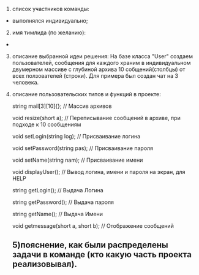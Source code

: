 1) список участников команды:
- выполнялся индивидуально;

2) имя тимлида (по желанию):
-

3) описание выбранной идеи решения:
На базе класса "User" создаем пользователей, сообщения для каждого храним в индивидуальном двумерном массиве с глубиной архива 10 собщений(столбцы) от всех ползователей (строки).
Для примера был создан чат на 3 человека.

4) описание пользовательских типов и функций в проекте:

    string mail[3][10]{};              // Массив архивов
    
    void resize(short a);              // Переписывание сообщений в архиве, при подходе к 10 сообщениям
    
    void setLogin(string log);         // Присваивание логина
    
    void setPassword(string pas);      // Присваивание пароля
    
    void setName(string nam);          // Присваивание имени
    
    void displayUser();                // Вывод логина, имени и пароля на экран, для HELP
    
    string getLogin();                 // Выдача Логина
    
    string getPassword();              // Выдача пароля
    
    string getName();                  // Выдача Имени
    
    void getmessage(short a, short b); // Отображение сообщений
    
    5)пояснение, как были распределены задачи в команде (кто какую часть проекта реализовывал).
    -
